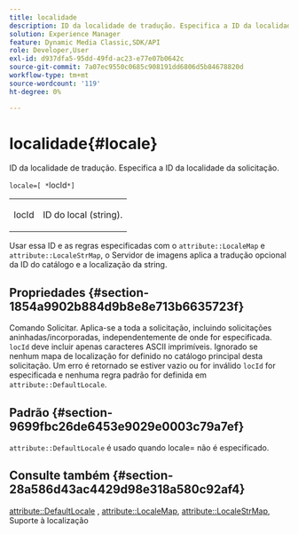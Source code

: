 ```yaml
---
title: localidade
description: ID da localidade de tradução. Especifica a ID da localidade da solicitação.
solution: Experience Manager
feature: Dynamic Media Classic,SDK/API
role: Developer,User
exl-id: d937dfa5-95dd-49fd-ac23-e77e07b0642c
source-git-commit: 7a07ec9550c0685c908191dd6806d5b84678820d
workflow-type: tm+mt
source-wordcount: '119'
ht-degree: 0%

---
```


# localidade{#locale}

ID da localidade de tradução. Especifica a ID da localidade da solicitação.

`locale=[ *`locId`*]`

<table id="simpletable_C1899AD02C984ED3896B7620916637E7"> 
 <tr class="strow"> 
  <td class="stentry"> <p><span class="codeph"> <span class="varname"> locId</span></span> </p> </td> 
  <td class="stentry"> <p>ID do local (string). </p></td> 
 </tr> 
</table>

Usar essa ID e as regras especificadas com o `attribute::LocaleMap` e `attribute::LocaleStrMap`, o Servidor de imagens aplica a tradução opcional da ID do catálogo e a localização da string.

## Propriedades {#section-1854a9902b884d9b8e8e713b6635723f}

Comando Solicitar. Aplica-se a toda a solicitação, incluindo solicitações aninhadas/incorporadas, independentemente de onde for especificada. `locId` deve incluir apenas caracteres ASCII imprimíveis. Ignorado se nenhum mapa de localização for definido no catálogo principal desta solicitação. Um erro é retornado se estiver vazio ou for inválido `locId` for especificada e nenhuma regra padrão for definida em `attribute::DefaultLocale`.

## Padrão {#section-9699fbc26de6453e9029e0003c79a7ef}

`attribute::DefaultLocale` é usado quando locale= não é especificado.

## Consulte também {#section-28a586d43ac4429d98e318a580c92af4}

[attribute::DefaultLocale](../../../../../is-api/image-catalog/image-serving-api-ref/c-image-catalog-reference/c-attributes-reference/r-defaultlocale.md#reference-69462ad9923f464f80c2c012342a6b6b) , [attribute::LocaleMap](../../../../../is-api/image-catalog/image-serving-api-ref/c-image-catalog-reference/c-attributes-reference/r-localemap.md#reference-49bbf598f8ea47c3a563755cef306318), [attribute::LocaleStrMap](../../../../../is-api/image-catalog/image-serving-api-ref/c-image-catalog-reference/c-attributes-reference/r-localestrmap.md#reference-98c42070a4bc4baf92537132be2b5b1e), Suporte à localização
